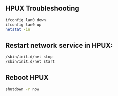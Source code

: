 ## HPUX Troubleshooting

```sh
ifconfig lan0 down 
ifconfig lan0 up 
netstat -in
```


## Restart network service in HPUX:
```sh
/sbin/init.d/net stop
/sbin/init.d/net start
```

## Reboot HPUX
```sh
shutdown -r now
```
